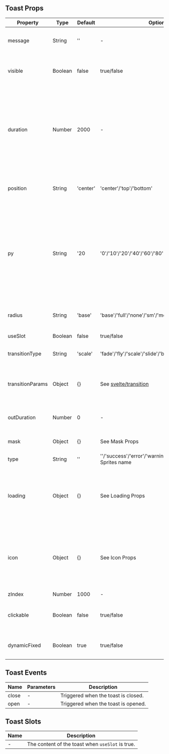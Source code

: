 ## Toast Props

| Property         | Type    | Default  | Options                                                                     | Required | Description                                                                                                                                             |     |
| ---------------- | ------- | -------- | --------------------------------------------------------------------------- | -------- | ------------------------------------------------------------------------------------------------------------------------------------------------------- | --- |
| message          | String  | ''       | -                                                                           | N        | The message to display in the notification.                                                                                                             |     |
| visible          | Boolean | false    | true/false                                                                  | N        | Whether the notification should be visible or hidden.                                                                                                   |     |
| duration         | Number  | 2000     | -                                                                           | N        | The duration in milliseconds for which the notification should remain visible. A value of 0 means it won't automatically close.                         |     |
| position         | String  | 'center' | 'center'/'top'/'bottom'                                                     | N        | The position where the notification should be displayed.                                                                                                |     |
| py               | String  | '20      | '0'/'10'/'20'/'40'/'60'/'80'                                                | N        | The position offset from the top or bottom of the screen when the notification is displayed. This property is ignored when position is set to 'center'. |     |
| radius           | String  | 'base'   | 'base'/'full'/'none'/'sm'/'md'/'lg'/'xl'/'2xl'                              | N        | The style of the notification's corners.                                                                                                                |     |
| useSlot          | Boolean | false    | true/false                                                                  | N        | Whether to use a slot.                                                                                                                                  |     |
| transitionType   | String  | 'scale'  | 'fade'/'fly'/'scale'/'slide'/'blur'/'none'                                  | N        | The type of animation to use.                                                                                                                           |     |
| transitionParams | Object  | {}       | See [svelte/transition](https://svelte.dev/docs#run-time-svelte-transition) | N        | Animation parameters, with the default duration set to 300ms.                                                                                           |
| outDuration      | Number  | 0        | -                                                                           | N        | Duration of the exit animation in milliseconds.                                                                                                         |
| mask             | Object  | {}       | See Mask Props                                                              | N        | Parameters for the mask layer.                                                                                                                          |
| type             | String  | ''       | ''/'success'/'error'/'warning'/'info'/'loading'/SVG Sprites name            | N        | Type of notification.                                                                                                                                   |
| loading          | Object  | {}       | See Loading Props                                                           | N        | Parameters for the loading component, only effective when the type is 'loading'.                                                                        |
| icon             | Object  | {}       | See Icon Props                                                              | N        | Parameters for the icon component, only effective when the type is non-empty and non-'loading'.                                                         |
| zIndex           | Number  | 1000     | -                                                                           | N        | z-index.                                                                                                                                                |
| clickable        | Boolean | false    | true/false                                                                  | N        | Whether the notification area is clickable through.                                                                                                     |
| dynamicFixed     | Boolean | true     | true/false                                                                  | N        | Whether to dynamically fix the position.                                                                                                                |

## Toast Events

| Name  | Parameters | Description                         |
| ----- | ---------- | ----------------------------------- |
| close | -          | Triggered when the toast is closed. |
| open  | -          | Triggered when the toast is opened. |

## Toast Slots

| Name | Description                                      |
| ---- | ------------------------------------------------ |
| -    | The content of the toast when `useSlot` is true. |
